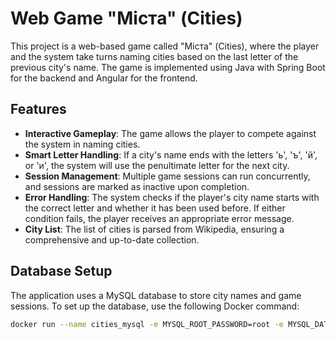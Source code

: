 # Web Game "Міста" (Cities)

This project is a web-based game called "Міста" (Cities), where the player and the system take turns naming cities based on the last letter of the previous city's name. The game is implemented using Java with Spring Boot for the backend and Angular for the frontend.

## Features

- **Interactive Gameplay**: The game allows the player to compete against the system in naming cities.
- **Smart Letter Handling**: If a city's name ends with the letters 'ь', 'ъ', 'й', or 'и', the system will use the penultimate letter for the next city.
- **Session Management**: Multiple game sessions can run concurrently, and sessions are marked as inactive upon completion.
- **Error Handling**: The system checks if the player's city name starts with the correct letter and whether it has been used before. If either condition fails, the player receives an appropriate error message.
- **City List**: The list of cities is parsed from Wikipedia, ensuring a comprehensive and up-to-date collection.

## Database Setup

The application uses a MySQL database to store city names and game sessions. To set up the database, use the following Docker command:

```bash
docker run --name cities_mysql -e MYSQL_ROOT_PASSWORD=root -e MYSQL_DATABASE=cities_game_db -e MYSQL_USER=dev -e MYSQL_PASSWORD=abcd1234 -p 3306:3306 -d mysql:latest
